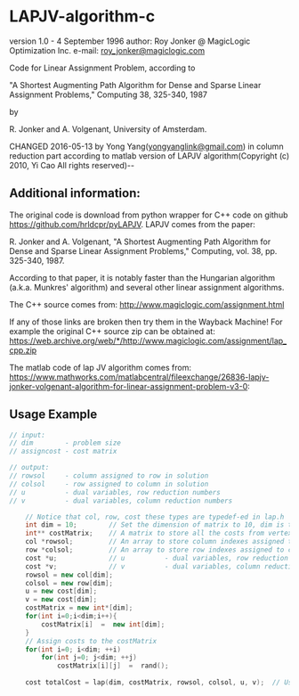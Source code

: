 # LAPJV-algorithm-c

version 1.0 - 4 September 1996
   author: Roy Jonker @ MagicLogic Optimization Inc.
   e-mail: roy_jonker@magiclogic.com

   Code for Linear Assignment Problem, according to 

   "A Shortest Augmenting Path Algorithm for Dense and Sparse Linear   
    Assignment Problems," Computing 38, 325-340, 1987

   by

   R. Jonker and A. Volgenant, University of Amsterdam.


   CHANGED 2016-05-13 by Yong Yang(yongyanglink@gmail.com) in column reduction part according to 
   matlab version of LAPJV algorithm(Copyright (c) 2010, Yi Cao All rights reserved)--



## Additional information:

The original code is download from  python wrapper for C++ code on github https://github.com/hrldcpr/pyLAPJV.
LAPJV comes from the paper:

R. Jonker and A. Volgenant, "A Shortest Augmenting Path Algorithm for Dense and Sparse Linear Assignment Problems," Computing, vol. 38, pp. 325-340, 1987.

According to that paper, it is notably faster than the Hungarian algorithm (a.k.a. Munkres' algorithm) and several other linear assignment algorithms.

The C++ source comes from: http://www.magiclogic.com/assignment.html

If any of those links are broken then try them in the Wayback Machine! For example the original C++ source zip can be obtained at: https://web.archive.org/web/*/http://www.magiclogic.com/assignment/lap_cpp.zip

The matlab code of lap JV algorithm comes from:  https://www.mathworks.com/matlabcentral/fileexchange/26836-lapjv-jonker-volgenant-algorithm-for-linear-assignment-problem-v3-0:


## Usage Example

```cpp
// input:
// dim        - problem size
// assigncost - cost matrix

// output:
// rowsol     - column assigned to row in solution
// colsol     - row assigned to column in solution
// u          - dual variables, row reduction numbers
// v          - dual variables, column reduction numbers

    // Notice that col, row, cost these types are typedef-ed in lap.h
    int dim = 10;        // Set the dimension of matrix to 10, dim is the problem size
    int** costMatrix;    // A matrix to store all the costs from vertex i to vertex j
    col *rowsol;         // An array to store column indexes assigned to row in solution  
    row *colsol;         // An array to store row indexes assigned to column in solution 
    cost *u;             // u          - dual variables, row reduction numbers
    cost *v;             // v          - dual variables, column reduction numbers
    rowsol = new col[dim];
    colsol = new row[dim];
    u = new cost[dim];
    v = new cost[dim];
    costMatrix = new int*[dim];
    for(int i=0;i<dim;i++){
        costMatrix[i]  =  new int[dim];
    }
    // Assign costs to the costMatrix
    for(int i=0; i<dim; ++i)
        for(int j=0; j<dim; ++j)
            costMatrix[i][j]  =  rand();
            
    cost totalCost = lap(dim, costMatrix, rowsol, colsol, u, v);  // Use lap algorithm to calculate the minimum total cost
```
